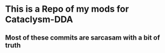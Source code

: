 # This is a Repo of my mods for Cataclysm-DDA
## Most of these commits are sarcasam with a bit of truth
